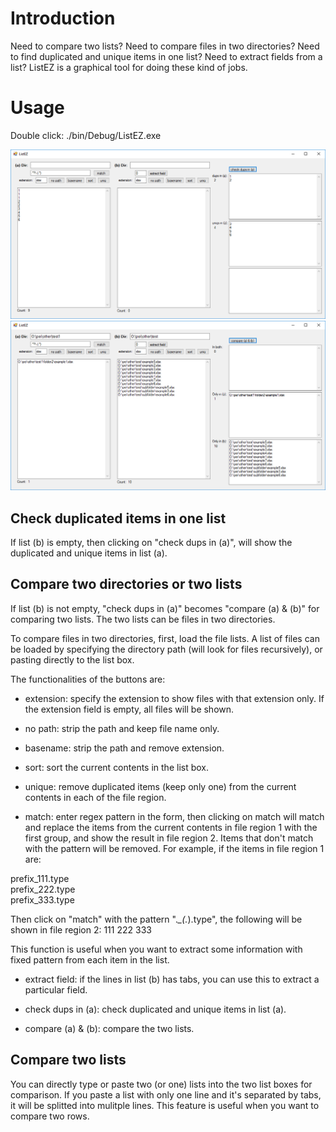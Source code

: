 # Introduction

Need to compare two lists? Need to compare files in two directories? Need to find duplicated and unique items in one list? Need to extract fields from a list? ListEZ is a graphical tool for doing these kind of jobs. 

# Usage

Double click: ./bin/Debug/ListEZ.exe

![Check duplicated items](./image/checkDups.png)
![Compare two lists](./image/compare.png)

## Check duplicated items in one list

If list (b) is empty, then clicking on "check dups in (a)", will show the duplicated and unique items in list (a). 

## Compare two directories or two lists

If list (b) is not empty, "check dups in (a)" becomes "compare (a) & (b)" for comparing two lists. The two lists can be files in two directories. 

To compare files in two directories, first, load the file lists. A list of files can be loaded by specifying the directory path (will look for files recursively), or pasting directly to the list box. 

The functionalities of the buttons are:

* extension: specify the extension to show files with that extension only. If the extension field is empty, all files will be shown. 
* no path: strip the path and keep file name only.
* basename: strip the path and remove extension. 
* sort: sort the current contents in the list box.
* unique: remove duplicated items (keep only one) from the current contents in each of the file region.

* match: enter regex pattern in the form, then clicking on match will match and replace the items from the current contents in file region 1 with the first group, and show the result in file region 2. Items that don't match with the pattern will be removed. For example, if the items in file region 1 are:

prefix_111.type   
prefix_222.type   
prefix_333.type

Then click on "match" with the pattern ".*_(.*).type", the following will be shown in file region 2:
111
222
333

This function is useful when you want to extract some information with fixed pattern from each item in the list. 

* extract field: if the lines in list (b) has tabs, you can use this to extract a particular field. 

* check dups in (a): check duplicated and unique items in list (a).
* compare (a) & (b): compare the two lists. 


## Compare two lists

You can directly type or paste two (or one) lists into the two list boxes for comparison. If you paste a list with only one line and it's separated by tabs, it will be splitted into mulitple lines. This feature is useful when you want to compare two rows. 







